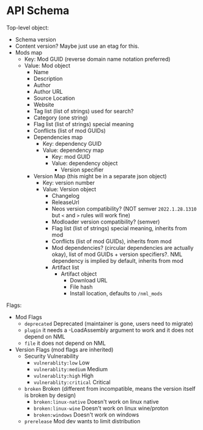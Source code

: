 # API Schema

Top-level object:

- Schema version
- Content version? Maybe just use an etag for this.
- Mods map
  - Key: Mod GUID (reverse domain name notation preferred)
  - Value: Mod object
    - Name
    - Description
    - Author
    - Author URL
    - Source Location
    - Website
    - Tag list (list of strings) used for search?
    - Category (one string)
    - Flag list (list of strings) special meaning
    - Conflicts (list of mod GUIDs)
    - Dependencies map
      - Key: dependency GUID
      - Value: dependency map
        - Key: mod GUID
        - Value: dependency object
          - Version specifier
    - Version Map (this might be in a separate json object)
      - Key: version number
      - Value: Version object
        - Changelog
        - ReleaseUrl
        - Neos version compatibility? (NOT semver `2022.1.28.1310` but `<` and `>` rules will work fine)
        - Modloader version compatibility? (semver)
        - Flag list (list of strings) special meaning, inherits from mod
        - Conflicts (list of mod GUIDs), inherits from mod
        - Mod dependencies? (circular dependencies are actually okay), list of mod GUIDs + version specifiers?. NML dependency is implied by default, inherits from mod
        - Artifact list
          - Artifact object
            - Download URL
            - File hash
            - Install location, defaults to `/nml_mods`

Flags:

- Mod Flags
  - `deprecated` Deprecated (maintainer is gone, users need to migrate)
  - `plugin` it needs a -LoadAssembly argument to work and it does not depend on NML
  - `file` it does not depend on NML
- Version Flags (mod flags are inherited)
  - Security Vulnerability
    - `vulnerablity:low` Low
    - `vulnerablity:medium` Medium
    - `vulnerablity:high` High
    - `vulnerablity:critical` Critical
  - `broken` Broken (different from incompatible, means the version itself is broken by design)
    - `broken:linux-native` Doesn't work on linux native
    - `broken:linux-wine` Doesn't work on linux wine/proton
    - `broken:windows` Doesn't work on windows
  - `prerelease` Mod dev wants to limit distribution

